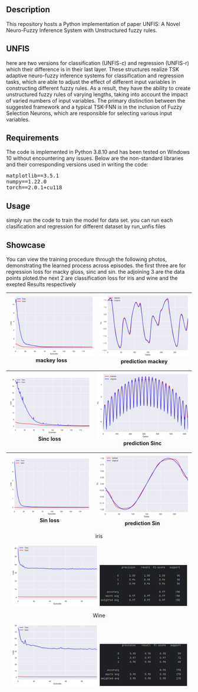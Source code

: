 ## Description
This repository hosts a Python implementation of paper UNFIS: A Novel Neuro-Fuzzy Inference System with Unstructured fuzzy rules.


## UNFIS
here are two versions for classification (UNFIS-c) and regression (UNFIS-r) which their difference is in their last layer. These structures realize TSK adaptive neuro-fuzzy inference systems
for classification and regression tasks, which are able to adjust the effect of different input variables in constructing different fuzzy rules. As a result, they have the ability to create 
unstructured fuzzy rules of varying lengths, taking into account the impact of varied numbers of input variables. The primary distinction between the suggested framework and a typical 
TSK-FNN is in the inclusion of Fuzzy Selection Neurons, which are responsible for selecting various input variables.



## Requirements
The code is implemented in Python 3.8.10 and has been tested on Windows 10 without encountering any issues. Below are the non-standard libraries and their corresponding versions used in writing the code:
<pre>
matplotlib==3.5.1
numpy==1.22.0
torch==2.0.1+cu118
</pre>



## Usage
simply run the code to train the model for data set. you can run each clasification and regression for different dataset by run_unfis files



## Showcase
You can view the training procedure through the following photos, demonstrating the learned process across episodes. the first three are for regression loss for macky gluss, sinc and sin.
the adjoining 3 are the data points ploted.the next 2 are classification loss for iris and wine and the exepted Results respectively









|![](./Unfis_Regression/img/learning_curves_mackey.png)<br>mackey loss|![](./Unfis_Regression/img/prediction_mackey.png)<br>prediction mackey|
|:-:|:-:|

|![](./Unfis_Regression/img/learning_curves_sinc.png)<br>Sinc loss|![](./Unfis_Regression/img/prediction_sinc.png)<br>prediction Sinc|
|:-:|:-:|

|![](./Unfis_Regression/img/learning_curves_sin.png)<br>Sin loss|![](./Unfis_Regression/img/prediction_sin.png)<br>prediction Sin|
|:-:|:-:|


<div align="center">
    <p align="center">iris</p>
    <img src="./Unfis_Classification/img/learning_curves_iris.png" width="47%" height=23% />
    <img src="./Unfis_Classification/img/classificatio_report_iris.png" width="47%" height=23% />
</div>

<div align="center">
    <p align="center">Wine</p>
    <img src="./Unfis_Classification/img/learning_curves_wine.png" width="47%" height=23% />
    <img src="./Unfis_Classification/img/classificatio_report_wine.png" width="47%" height=23% />
</div>
